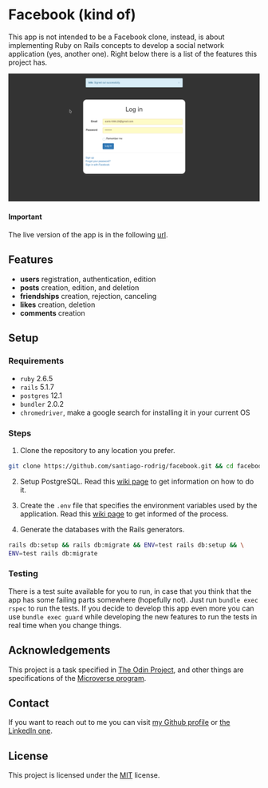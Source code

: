 # Facebook (kind of)

This app is not intended to be a Facebook clone, instead, is about implementing
Ruby on Rails concepts to develop a social network application
(yes, another one). Right below there is a list of the features this project
has.

![application demo gif](./docs/demo.gif)

#### Important

The live version of the app is in the following
[url](https://facebug-srodrig.herokuapp.com/).

## Features

- **users** registration, authentication, edition
- **posts** creation, edition, and deletion
- **friendships** creation, rejection, canceling
- **likes** creation, deletion
- **comments** creation

## Setup

### Requirements

- `ruby` 2.6.5
- `rails` 5.1.7
- `postgres` 12.1
- `bundler` 2.0.2
- `chromedriver`, make a google search for installing it in your current OS

### Steps

1. Clone the repository to any location you prefer.

```bash
git clone https://github.com/santiago-rodrig/facebook.git && cd facebook
```

2. Setup PostgreSQL. Read this [wiki page](https://github.com/santiago-rodrig/facebook/wiki/PostgreSQL-setup) to get information on how to do it.

3. Create the `.env` file that specifies the environment variables used by the application. Read this [wiki page](https://github.com/santiago-rodrig/facebook/wiki/Environment-variables) to get informed of the process.

4. Generate the databases with the Rails generators.

```bash
rails db:setup && rails db:migrate && ENV=test rails db:setup && \
ENV=test rails db:migrate
```

### Testing

There is a test suite available for you to run, in case that you think that
the app has some failing parts somewhere (hopefully not). Just run
`bundle exec rspec` to run the tests. If you decide to develop this app even
more you can use `bundle exec guard` while developing the new features to
run the tests in real time when you change things.

## Acknowledgements

This project is a task specified in
[The Odin Project](https://www.theodinproject.com/courses/ruby-on-rails/lessons/final-project),
and other things are specifications of the
[Microverse program](https://www.microverse.org/).

## Contact

If you want to reach out to me you can visit
[my Github profile](https://github.com/santiago-rodrig) or
[the LinkedIn one](https://www.linkedin.com/in/santiago-andr%C3%A9s-308a5b190?lipi=urn%3Ali%3Apage%3Ad_flagship3_profile_view_base_contact_details%3BtYchDkD4S7eoM%2BGocwG3SA%3D%3D).

## License

This project is licensed under the [MIT](https://github.com/santiago-rodrig/facebook/blob/master/LICENSE.md) license.

